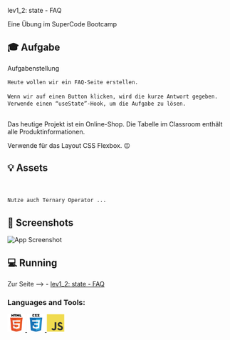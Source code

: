 lev1_2: state - FAQ

Eine Übung im SuperCode Bootcamp

## 🎓 Aufgabe

Aufgabenstellung

```
Heute wollen wir ein FAQ-Seite erstellen.

Wenn wir auf einen Button klicken, wird die kurze Antwort gegeben.
Verwende einen “useState”-Hook, um die Aufgabe zu lösen.


```

Das heutige Projekt ist ein Online-Shop. Die Tabelle im Classroom enthält alle Produktinformationen.

Verwende für das Layout CSS Flexbox. 😉

## 💡 Assets

```bash


Nutze auch Ternary Operator ...

```

## 📸 Screenshots

![App Screenshot](assets/img/screen.gif)

## 💻 Running

Zur Seite —> - [lev1_2: state - FAQ](https://github.com/jennijennina/lev1_2_js-reactjs_state-faq)

<p align="left">
</p>

<h3 align="left">Languages and Tools:</h3>
<p align="left"> <a href="https://www.w3schools.com/html/" target="_blank" rel="noreferrer"> <img src="https://raw.githubusercontent.com/devicons/devicon/master/icons/html5/html5-original-wordmark.svg" alt="html5" width="40" height="40"/> </a>
<a href="https://www.w3schools.com/css/" target="_blank" rel="noreferrer"> <img src="https://raw.githubusercontent.com/devicons/devicon/master/icons/css3/css3-original-wordmark.svg" alt="css3" width="40" height="40"/> </a> 
<a href="https://www.w3schools.com/css/" target="_blank" rel="noreferrer"> <img src="https://raw.githubusercontent.com/devicons/devicon/master/icons/javascript/javascript-original.svg" alt="css3" width="40" height="40"/> </a> </p>
